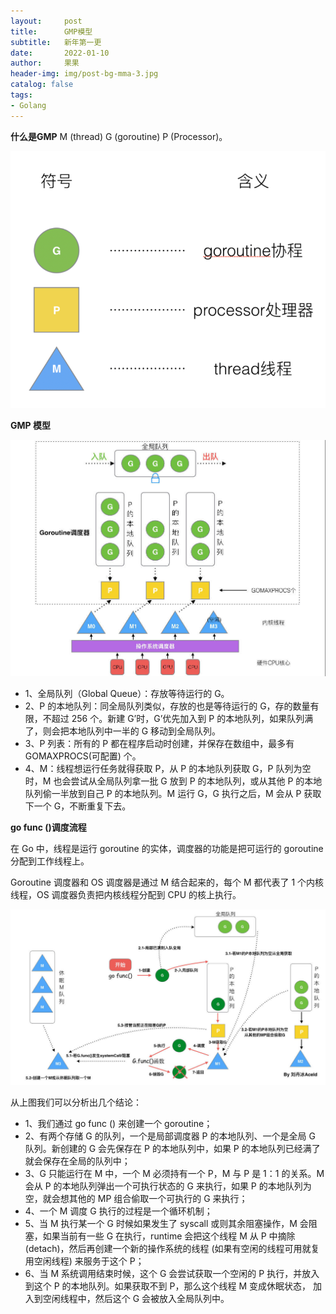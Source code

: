 ```yaml
---
layout:     post
title:      GMP模型
subtitle:   新年第一更
date:       2022-01-10
author:     果果
header-img: img/post-bg-mma-3.jpg
catalog: false
tags:
- Golang
---
```


**什么是GMP**
M (thread)  G (goroutine)  P (Processor)。

![pg1](/img-post/202201/1.png "pg1")

**GMP 模型**

![pg2](/img-post/202201/2.png "pg2")

* 1、全局队列（Global Queue）：存放等待运行的 G。
* 2、P 的本地队列：同全局队列类似，存放的也是等待运行的 G，存的数量有限，不超过 256 个。新建 G’时，G’优先加入到 P 的本地队列，如果队列满了，则会把本地队列中一半的 G 移动到全局队列。
* 3、P 列表：所有的 P 都在程序启动时创建，并保存在数组中，最多有 GOMAXPROCS(可配置) 个。
* 4、M：线程想运行任务就得获取 P，从 P 的本地队列获取 G，P 队列为空时，M 也会尝试从全局队列拿一批 G 放到 P 的本地队列，或从其他 P 的本地队列偷一半放到自己 P 的本地队列。M 运行 G，G 执行之后，M 会从 P 获取下一个 G，不断重复下去。



**go func ()调度流程**

在 Go 中，线程是运行 goroutine 的实体，调度器的功能是把可运行的 goroutine 分配到工作线程上。

Goroutine 调度器和 OS 调度器是通过 M 结合起来的，每个 M 都代表了 1 个内核线程，OS 调度器负责把内核线程分配到 CPU 的核上执行。

![pg3](/img-post/202201/3.png "pg3")

从上图我们可以分析出几个结论：

* 1、我们通过 go func () 来创建一个 goroutine；
* 2、有两个存储 G 的队列，一个是局部调度器 P 的本地队列、一个是全局 G 队列。新创建的 G 会先保存在 P 的本地队列中，如果 P 的本地队列已经满了就会保存在全局的队列中；
* 3、G 只能运行在 M 中，一个 M 必须持有一个 P，M 与 P 是 1：1 的关系。M 会从 P 的本地队列弹出一个可执行状态的 G 来执行，如果 P 的本地队列为空，就会想其他的 MP 组合偷取一个可执行的 G 来执行；
* 4、一个 M 调度 G 执行的过程是一个循环机制；
* 5、当 M 执行某一个 G 时候如果发生了 syscall 或则其余阻塞操作，M 会阻塞，如果当前有一些 G 在执行，runtime 会把这个线程 M 从 P 中摘除 (detach)，然后再创建一个新的操作系统的线程 (如果有空闲的线程可用就复用空闲线程) 来服务于这个 P；
* 6、当 M 系统调用结束时候，这个 G 会尝试获取一个空闲的 P 执行，并放入到这个 P 的本地队列。如果获取不到 P，那么这个线程 M 变成休眠状态， 加入到空闲线程中，然后这个 G 会被放入全局队列中。
